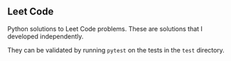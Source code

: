 ## Leet Code

Python solutions to Leet Code problems. 
These are solutions that I developed independently.

They can be validated by running `pytest` on the tests in the `test` directory. 

